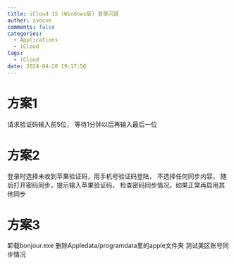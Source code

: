 ```yaml
---
title: iCloud 15 (Windows版) 登录闪退
auther: zvozve
comments: false
categories:
  - Applications
  - iCloud
tags:
  - iCloud
date: 2024-04-28 19:17:56
---
```

# 方案1

请求验证码输入前5位，
等待1分钟以后再输入最后一位

# 方案2

登录时选择未收到苹果验证码，用手机号验证码登陆，
不选择任何同步内容，
随后打开密码同步，提示输入苹果验证码，
检查密码同步情况，如果正常再启用其他同步

# 方案3
卸载bonjour.exe
删除Appledata/programdata里的apple文件夹
测试美区账号同步情况
